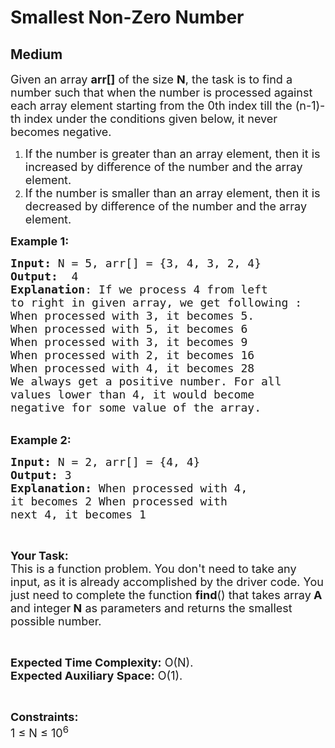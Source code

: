 # Smallest Non-Zero Number
## Medium
<div class="problems_problem_content__Xm_eO"><p><span style="font-size:18px">Given an array <strong>arr[]</strong> of the size <strong>N</strong>, the task is to find a number such that when the number is processed against each array element starting from the 0th index till the (n-1)-th index under the conditions given below, it never becomes negative.</span></p>

<ol>
	<li><span style="font-size:18px">If the number is greater than an array element, then it is increased by difference of the number and the array element.</span></li>
	<li><span style="font-size:18px">If the number is smaller than an array element, then it is decreased by difference of the number and the array element.</span></li>
</ol>

<p><span style="font-size:18px"><strong>Example 1:</strong></span></p>

<pre><span style="font-size:18px"><strong>Input: </strong>N = 5, arr[] = {3, 4, 3, 2, 4}
<strong>Output:</strong>  4
<strong>Explanation</strong>: If we process 4 from left 
to right in given array, we get following :
When processed with 3, it becomes 5.
When processed with 5, it becomes 6
When processed with 3, it becomes 9
When processed with 2, it becomes 16
When processed with 4, it becomes 28
We always get a positive number. For all 
values lower than 4, it would become 
negative for some value of the array.</span></pre>

<p><br>
<span style="font-size:18px"><strong>Example 2:</strong></span></p>

<pre><span style="font-size:18px"><strong>Input: </strong>N = 2, arr[] = {4, 4}
<strong>Output:</strong> 3
<strong>Explanation:</strong> When processed with 4, 
it becomes 2 When processed with 
next 4, it becomes 1</span></pre>

<p>&nbsp;</p>

<p><span style="font-size:18px"><strong>Your Task:</strong><br>
This is a function problem. You don't need to take any input, as it is already accomplished by the driver code. You just need to complete the function <strong>find</strong>() that takes array<strong> A </strong>and integer<strong> N</strong> as parameters and returns the smallest possible number.</span></p>

<p>&nbsp;</p>

<p><span style="font-size:18px"><strong>Expected Time Complexity:</strong> O(N).&nbsp;<br>
<strong>Expected Auxiliary Space:</strong> O(1).</span></p>

<p>&nbsp;</p>

<p><span style="font-size:18px"><strong>Constraints:</strong><br>
1 ≤ N ≤ 10<sup>6</sup></span></p>
</div>